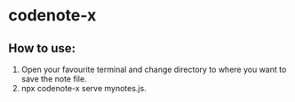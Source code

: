 # codenote-x

## How to use:

1. Open your favourite terminal and change directory to where you want to save the note file.
2. npx codenote-x serve mynotes.js.
